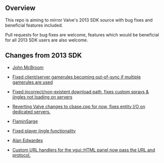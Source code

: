 ## Overview

This repo is aiming to mirror Valve's 2013 SDK source with bug fixes and beneficial features included. 

Pull requests for bug fixes are welcome, features which would be beneficial for all 2013 SDK users are also welcome.

## Changes from 2013 SDK

- [John McBroom](https://github.com/jimbomcb)
 - [Fixed client/server gamerules becoming out-of-sync if multiple gamerules are used](https://github.com/jimbomcb/source-sdk-2013/commit/befa1786ce7ed755f331c8897ff9962d082879f9)
 - [Fixed incorrect/non-existent download path, fixes custom sprays & jingles not loading on servers](https://github.com/jimbomcb/source-sdk-2013/commit/64f7ede00ec56583f35a933796423c69b82c50b8)
 - [Reverting Valve changes to cbase.cpp for now, fixes entity I/O on dedicated servers.](https://github.com/jimbomcb/source-sdk-2013/commit/b1d1b3138a566f1f081e272d945bcf4f8ea0ddcb)


- [FlaminSarge](https://github.com/FlaminSarge)
 - [Fixed player jingle functionality](https://github.com/jimbomcb/source-sdk-2013/pull/1)


- [Alan Edwardes](https://github.com/alanedwardes)
 - [Custom URL handlers for the vgui::HTML panel now pass the URL and protocol.](https://github.com/jimbomcb/source-sdk-2013/pull/2)

